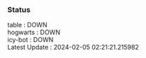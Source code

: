 ### Status


table : DOWN  
hogwarts : DOWN  
icy-bot : DOWN  
Latest Update : 2024-02-05 02:21:21.215982
